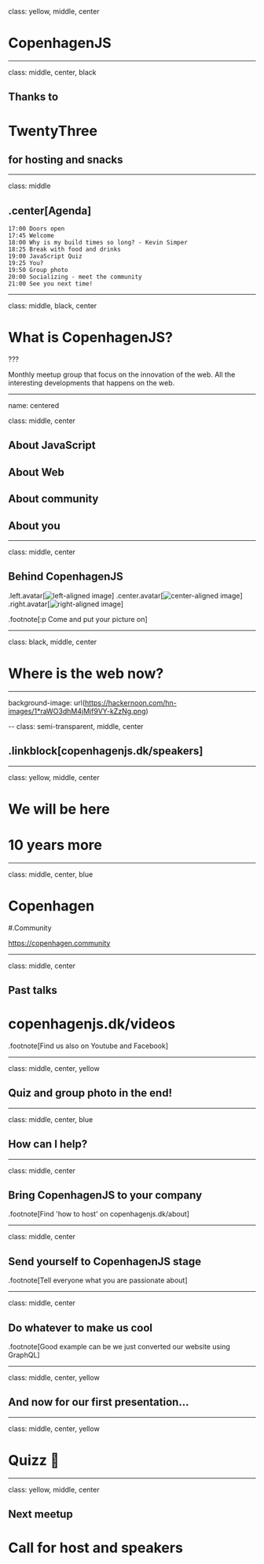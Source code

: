 class: yellow, middle, center

# CopenhagenJS

---

class: middle, center, black

## Thanks to

# TwentyThree

## for hosting and snacks

---

class: middle

## .center[Agenda]

```
17:00 Doors open
17:45 Welcome
18:00 Why is my build times so long? - Kevin Simper
18:25 Break with food and drinks
19:00 JavaScript Quiz
19:25 You?
19:50 Group photo
20:00 Socializing - meet the community
21:00 See you next time!

```

---

class: middle, black, center

# What is CopenhagenJS?

???

Monthly meetup group that focus on the innovation of the web. All the interesting
developments that happens on the web.

---

name: centered

class: middle, center

## About JavaScript

## About Web

## About community

## About you

---

class: middle, center

## Behind CopenhagenJS

.left.avatar[![left-aligned image](kevin.jpeg)]
.center.avatar[![center-aligned image](zoey.png)]
.right.avatar[![right-aligned image](jonathan.png)]

.footnote[:p Come and put your picture on]

---

class: black, middle, center

# Where is the web now?

---

background-image: url(https://hackernoon.com/hn-images/1*raWO3dhM4jMjf9VY-kZzNg.png)

--
class: semi-transparent, middle, center

## .linkblock[copenhagenjs.dk/speakers]

---

class: yellow, middle, center

# We will be here

# 10 years more

---

class: middle, center, blue

# Copenhagen

#.Community

https://copenhagen.community

---

class: middle, center

## Past talks

# copenhagenjs.dk/videos

.footnote[Find us also on Youtube and Facebook]

---

class: middle, center, yellow

## Quiz and group photo in the end!

---

class: middle, center, blue

## How can I help?

---

class: middle, center

## Bring CopenhagenJS to your company

.footnote[Find 'how to host' on copenhagenjs.dk/about]

---

class: middle, center

## Send yourself to CopenhagenJS stage

.footnote[Tell everyone what you are passionate about]

---

class: middle, center

## Do whatever to make us cool

.footnote[Good example can be we just converted our website using GraphQL]

---

class: middle, center, yellow

## And now for our first presentation...

---

class: middle, center, yellow

# Quizz 🎲

---

class: yellow, middle, center

## Next meetup

# Call for host and speakers
